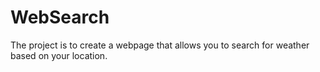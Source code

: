 # WebSearch
The project is to create a webpage that allows you to search for weather based on your location.
